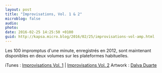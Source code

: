 ```yaml
---
layout: post
title: "Improvisations, Vol. 1 & 2"
microblog: false
audio: 
photo: 
date: 2016-02-25 14:25:50 +0100
guid: http://kapsa.micro.blog/2016/02/25/improvisations-vol-amp.html
---
```

Les 100 impromptus d'une minute, enregistrés en 2012, sont maintenant disponibles en deux volumes sur les plateformes habituelles.

iTunes : <a href="https://itunes.apple.com/fr/album/improvisations-vol.-1/id1087709251">Improvisations Vol. 1</a> | <a href="https://itunes.apple.com/fr/album/improvisations-vol.-2/id1087684813">Improvisations Vol. 2</a>
Artwork : <a href="http://www.dalva-duarte.com">Dalva Duarte</a>
